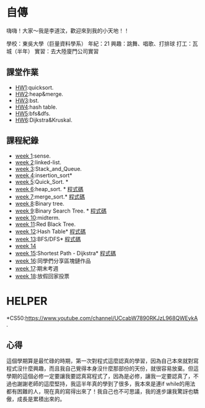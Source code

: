 # 自傳
嗨嗨！大家～我是李道汶，歡迎來到我的小天地！！

學校：東吳大學（巨量資料學系）
年紀：21
興趣：跳舞、唱歌、打排球
打工：瓦城（半年）
實習：去大陸廈門公司實習

## 課堂作業
- [HW1](https://github.com/wennie0919/wennie9/tree/master/HW1):quicksort. 
- [HW2](https://github.com/wennie0919/wennie9/tree/master/HW2):heap&merge. 
- [HW3](https://github.com/wennie0919/wennie9/tree/master/HW3):bst. 
- [HW4](https://github.com/wennie0919/wennie9/tree/master/HW4):hash table. 
- [HW5](https://github.com/wennie0919/wennie9/tree/master/HW5):bfs&dfs. 
- [HW6](https://github.com/wennie0919/wennie9/tree/master/HW6):Dijkstra&Kruskal. 


## 課程紀錄

- [week 1](https://github.com/wennie0919/wennie9/tree/master/content/week1#week-1):sense. 
- [week 2](https://github.com/wennie0919/wennie9/tree/master/content/week2#week-2):linked-list. 
- [week 3](https://github.com/wennie0919/wennie9/tree/master/content/week3#week3):Stack_and_Queue. 
- [week 4](https://github.com/wennie0919/wennie9/tree/master/content/week4#week-4):insertion_sort*   
- [week 5](https://github.com/wennie0919/wennie9/tree/master/content/week5#week5):Quick_Sort. *   
- [week 6](https://github.com/wennie0919/wennie9/tree/master/content/week6#week6):heap_sort. *   [程式碼](HW2/heapsort/heap_sort_06170146.py)
- [week 7](https://github.com/wennie0919/wennie9/tree/master/content/week7#week7):merge_sort.*   [程式碼](HW2/mergesort/merge_sort_06170146.py)
- [week 8](https://github.com/wennie0919/wennie9/tree/master/content/week8#week8):Binary tree. 
- [week 9](https://github.com/wennie0919/wennie9/tree/master/content/week9#week9):Binary Search Tree. *   [程式碼](HW3/binary_search_tree_06170146.py)
- [week 10](https://github.com/wennie0919/wennie9/tree/master/content/week10):midterm. 
- [week 11](https://github.com/wennie0919/wennie9/tree/master/content/week11#week11):Red Black Tree. 
- [week 12](https://github.com/wennie0919/wennie9/tree/master/content/week12):Hash Table*   [程式碼](HW4/hash_table_06170146.py)
- [week 13](https://github.com/wennie0919/wennie9/tree/master/content/week13):BFS/DFS*   [程式碼](HW5/BFS_06170146.py)
- [week 14](https://github.com/wennie0919/wennie9/tree/master/content/week14)
- [week 15](https://github.com/wennie0919/wennie9/tree/master/content/week15):Shortest Path - Dijkstra*   [程式碼](HW6/Dijkstra_06170146.py)
- [week 16]():同學們分享區塊鏈作品
- [week 17]():期末考週
- [week 18]():放假回家投票


# HELPER

*CS50:https://www.youtube.com/channel/UCcabW7890RKJzL968QWEykA. 




## 心得
這個學期算是最忙碌的時期，第一次對程式這麼認真的學習，因為自己本來就對寫程式沒什麼興趣，而且我自己覺得本身沒什麼那部份的天份，就很容易放棄。但這學期的這個必修一定要讓我要認真寫程式了，因為是必修，讓我一定要認真了，不過也謝謝老師的這麼堅持，我這半年真的學到了很多，我本來是連if while的用法都有困難的人，現在真的寫得出來了！我自己也不可思議，我的進步讓我驚訝也驕傲，成長是累積出來的。
